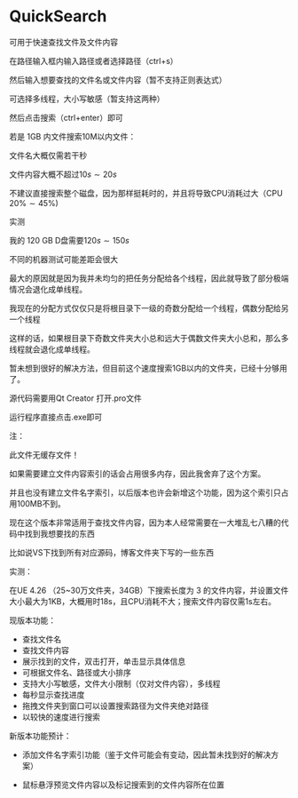 # QuickSearch

可用于快速查找文件及文件内容

在路径输入框内输入路径或者选择路径（ctrl+s）

然后输入想要查找的文件名或文件内容（暂不支持正则表达式）

可选择多线程，大小写敏感（暂支持这两种）

然后点击搜索（ctrl+enter）即可



若是 1GB 内文件搜索10M以内文件：

文件名大概仅需若干秒

文件内容大概不超过$10 s\sim20 s$



不建议直接搜索整个磁盘，因为那样挺耗时的，并且将导致CPU消耗过大（CPU $20\%\sim 45\%$)

实测

我的 120 GB D盘需要$120 s\sim 150 s$



不同的机器测试可能差距会很大



最大的原因就是因为我并未均匀的把任务分配给各个线程，因此就导致了部分极端情况会退化成单线程。

我现在的分配方式仅仅只是将根目录下一级的奇数分配给一个线程，偶数分配给另一个线程

这样的话，如果根目录下奇数文件夹大小总和远大于偶数文件夹大小总和，那么多线程就会退化成单线程。



暂未想到很好的解决方法，但目前这个速度搜索1GB以内的文件夹，已经十分够用了。



源代码需要用Qt Creator 打开.pro文件

运行程序直接点击.exe即可



注：

此文件无缓存文件！

如果需要建立文件内容索引的话会占用很多内存，因此我舍弃了这个方案。

并且也没有建立文件名字索引，以后版本也许会新增这个功能，因为这个索引只占用100MB不到。

现在这个版本非常适用于查找文件内容，因为本人经常需要在一大堆乱七八糟的代码中找到我想要找的东西

比如说VS下找到所有对应源码，博客文件夹下写的一些东西

实测：

在UE 4.26 （25~30万文件夹，34GB）下搜索长度为 3 的文件内容，并设置文件大小最大为1KB，大概用时18s，且CPU消耗不大；搜索文件内容仅需1s左右。





现版本功能：

- 查找文件名
- 查找文件内容
- 展示找到的文件，双击打开，单击显示具体信息
- 可根据文件名、路径或大小排序
- 支持大小写敏感，文件大小限制（仅对文件内容），多线程
- 每秒显示查找进度
- 拖拽文件夹到窗口可以设置搜索路径为文件夹绝对路径
- 以较快的速度进行搜索



新版本功能预计：

- 添加文件名字索引功能（鉴于文件可能会有变动，因此暂未找到好的解决方案）

- 鼠标悬浮预览文件内容以及标记搜索到的文件内容所在位置

  